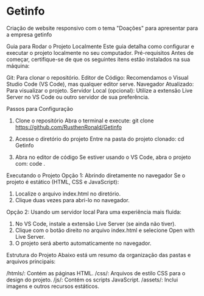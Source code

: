 # Getinfo
 Criação de website responsivo com o tema "Doações" para apresentar para a empresa getinfo
 
Guia para Rodar o Projeto Localmente
Este guia detalha como configurar e executar o projeto localmente no seu computador.
Pré-requisitos
Antes de começar, certifique-se de que os seguintes itens estão instalados na sua máquina:

Git: Para clonar o repositório.
Editor de Código: Recomendamos o Visual Studio Code (VS Code), mas qualquer editor serve.
Navegador Atualizado: Para visualizar o projeto.
Servidor Local (opcional): Utilize a extensão Live Server no VS Code ou outro servidor de sua preferência.

Passos para Configuração
1. Clone o repositório
Abra o terminal e execute:
git clone https://github.com/RusthenRonald/Getinfo

3. Acesse o diretório do projeto
Entre na pasta do projeto clonado:
cd Getinfo

4. Abra no editor de código
Se estiver usando o VS Code, abra o projeto com:
code .

Executando o Projeto
Opção 1: Abrindo diretamente no navegador
Se o projeto é estático (HTML, CSS e JavaScript):

1. Localize o arquivo index.html no diretório.
2. Clique duas vezes para abri-lo no navegador.

Opção 2: Usando um servidor local
Para uma experiência mais fluida:

1. No VS Code, instale a extensão Live Server (se ainda não tiver).
2. Clique com o botão direito no arquivo index.html e selecione Open with Live Server.
3. O projeto será aberto automaticamente no navegador.

Estrutura do Projeto
Abaixo está um resumo da organização das pastas e arquivos principais:

/htmls/: Contém as páginas HTML.
/css/: Arquivos de estilo CSS para o design do projeto.
/js/: Contém os scripts JavaScript.
/assets/: Inclui imagens e outros recursos estáticos.
